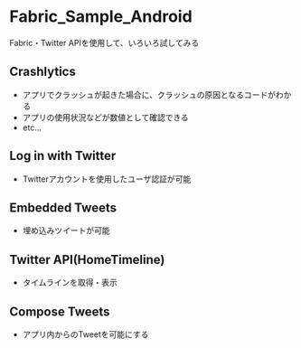 # Fabric_Sample_Android
Fabric・Twitter APIを使用して、いろいろ試してみる

## Crashlytics
* アプリでクラッシュが起きた場合に、クラッシュの原因となるコードがわかる
* アプリの使用状況などが数値として確認できる
* etc...

## Log in with Twitter
* Twitterアカウントを使用したユーザ認証が可能

## Embedded Tweets
* 埋め込みツイートが可能

## Twitter API(HomeTimeline)
* タイムラインを取得・表示

## Compose Tweets
* アプリ内からのTweetを可能にする